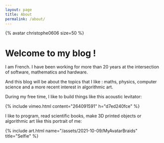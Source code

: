 ```yaml
---
layout: page
title: About
permalink: /about/
---
```


{% avatar christophe0606 size=50 %}
# Welcome to my blog !

I am French. I have been working for more than 20 years at the intersection of software, mathematics and hardware.

And this blog will be about the topics that I like : maths, physics, computer science and a more recent interest in algorithmic art.

During my free time, I like to build things like this acoustic levitator:

{% include vimeo.html content="264091591" h="d7ed240fce" %}

I like to program, read scientific books, make 3D printed objects or algorithmic art like this portrait of me:

{% include art.html name="/assets/2021-10-09/MyAvatarBraids" title="Selfie" %}

